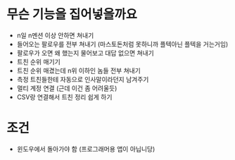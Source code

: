 # 무슨 기능을 집어넣을까요

- n일 n멘션 이상 안하면 쳐내기
- 들어오는 팔로우를 전부 쳐내기 (마스토돈처럼 못하니까 플텍아닌 플텍을 거는거임)
- 팔로우가 오면 왜 했는지 물어보고 대답 없으면 쳐내기
- 트친 순위 매기기
- 트친 순위 매겼는데 n위 이하인 놈들 전부 쳐내기
- 측정 트친들한테 자동으로 인사말이라던지 남겨주기
- 멀티 계정 연결 (근데 이건 좀 어려울듯)
- CSV랑 연결해서 트친 정리 쉽게 하기

# 조건
- 윈도우에서 돌아가야 함 (프로그래머용 앱이 아닙니당)

